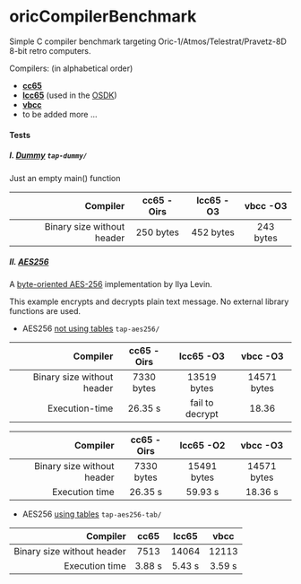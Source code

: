 # oricCompilerBenchmark
Simple C compiler benchmark targeting
Oric-1/Atmos/Telestrat/Pravetz-8D 8-bit retro computers.

Compilers: (in alphabetical order)
* [**cc65**](https://github.com/cc65/cc65)
* [**lcc65**](https://github.com/Oric4ever/lcc65) (used in the [OSDK](https://osdn.net/projects/oricsdk/))
* [**vbcc**](http://www.compilers.de/vbcc.html)
* to be added more ...


#### Tests

##### I. [Dummy](tap-dummy) ```tap-dummy/```
Just an empty main() function

| Compiler | cc65 -Oirs | lcc65 -O3 | vbcc -O3 |
| ---: | :---: | :---: | :---: |
| Binary size without header | 250 bytes | 452 bytes | 243 bytes |



##### II. [AES256](https://github.com/chettrick/aes256)

A [byte-oriented AES-256](http://literatecode.com/aes256) implementation
by Ilya Levin.

This example encrypts and decrypts plain text message. No external library functions are used.

* AES256 [not using tables](tap-aes256) ```tap-aes256/```

| Compiler | cc65 -Oirs | lcc65 -O3 | vbcc -O3 |
| ---: | :---: | :---: | :---: |
| Binary size without header | 7330 bytes | 13519 bytes | 14571 bytes |
| Execution-time | 26.35 s  | fail to decrypt | 18.36 |


| Compiler | cc65 -Oirs | lcc65 -O2 | vbcc -O3 |
| ---: | :---: | :---: | :---: |
| Binary size without header | 7330 bytes | 15491 bytes | 14571 bytes |
| Execution time | 26.35 s  | 59.93 s | 18.36 s |

* AES256 [using tables](tap-aes256-tap) ```tap-aes256-tab/```

| Compiler | cc65 | lcc65 | vbcc |
| ---: | :---: | :---: | :---: |
| Binary size without header | 7513 | 14064 | 12113 |
| Execution time | 3.88 s  | 5.43 s | 3.59 s |

